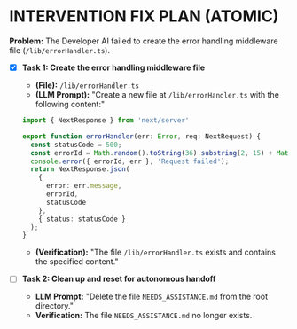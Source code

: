 # INTERVENTION FIX PLAN (ATOMIC)

**Problem:** The Developer AI failed to create the error handling middleware file (`/lib/errorHandler.ts`).

- [x] **Task 1: Create the error handling middleware file**
    - **(File):** `/lib/errorHandler.ts`
    - **(LLM Prompt):** "Create a new file at `/lib/errorHandler.ts` with the following content:"
    ```typescript
    import { NextResponse } from 'next/server'

    export function errorHandler(err: Error, req: NextRequest) {
      const statusCode = 500;
      const errorId = Math.random().toString(36).substring(2, 15) + Math.random().toString(36).substring(2, 15);
      console.error({ errorId, err }, 'Request failed');
      return NextResponse.json(
        { 
          error: err.message,
          errorId,
          statusCode 
        },
        { status: statusCode }
      );
    }
    ```
    - **(Verification):** "The file `/lib/errorHandler.ts` exists and contains the specified content."

- [ ] **Task 2: Clean up and reset for autonomous handoff**
    - **LLM Prompt:** "Delete the file `NEEDS_ASSISTANCE.md` from the root directory."
    - **Verification:** The file `NEEDS_ASSISTANCE.md` no longer exists.